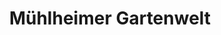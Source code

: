 ---
title: "Mühlheimer Gartenwelt"
url: /muehlheim-am-main/muehlheimer-gartenwelt/
shop: Garten-Center
---